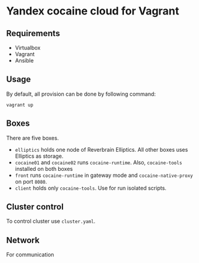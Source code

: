 # Yandex cocaine cloud for Vagrant

## Requirements

* Virtualbox
* Vagrant
* Ansible

## Usage

By default, all provision can be done by following command:

    vagrant up

## Boxes

There are five boxes.

* `elliptics` holds one node of Reverbrain Elliptics. All other boxes uses
Elliptics as storage.
* `cocaine01` and `cocaine02` runs `cocaine-runtime`. Also, `cocaine-tools`
installed on both boxes
* `front` runs `cocaine-runtime` in gateway mode and `cocaine-native-proxy`
on port `8080`.
* `client` holds only `cocaine-tools`. Use for run isolated scripts.

## Cluster control

To control cluster use `cluster.yaml`.

## Network

For communication